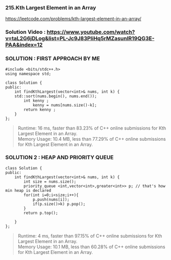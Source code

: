 ### 215.Kth Largest Element in an Array 
https://leetcode.com/problems/kth-largest-element-in-an-array/


### Solution Video : https://www.youtube.com/watch?v=taL2G6jDLog&list=PL-Jc9J83PIiHq5rMZasunIR19QG3E-PAA&index=12


### SOLUTION : FIRST APPROACH BY ME 

```
#include <bits/stdc++.h>
using namespace std;

class Solution {
public:
    int findKthLargest(vector<int>& nums, int k) {
    std::sort(nums.begin(), nums.end());
        int kenny ;
            kenny = nums[nums.size()-k];
        return kenny ;
    }
};
```

> Runtime: 16 ms, faster than 83.23% of C++ online submissions for Kth Largest Element in an Array.<br>
> Memory Usage: 10.4 MB, less than 77.29% of C++ online submissions for Kth Largest Element in an Array.


### SOLUTION 2 : HEAP AND PRIORITY QUEUE 

```
class Solution {
public:
    int findKthLargest(vector<int>& nums, int k) {
        int size = nums.size();
        priority_queue <int,vector<int>,greater<int>> p; // that's how min heap is declared
        for(int i=0;i<size;i++){
            p.push(nums[i]);
            if(p.size()>k) p.pop();
        }
        return p.top();

    }
};
```

> Runtime: 4 ms, faster than 97.15% of C++ online submissions for Kth Largest Element in an Array. <br>
> Memory Usage: 10.1 MB, less than 60.28% of C++ online submissions for Kth Largest Element in an Array.